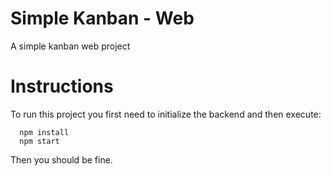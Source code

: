 # Simple Kanban - Web
 A simple kanban web project

# Instructions
To run this project you first need to initialize the backend and then execute:
```
  npm install
  npm start
```

Then you should be fine.
